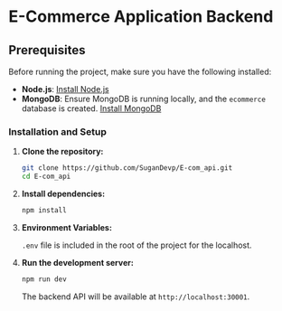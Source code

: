 # E-Commerce Application Backend

## Prerequisites

Before running the project, make sure you have the following installed:

- **Node.js**: [Install Node.js](https://nodejs.org/)
- **MongoDB**: Ensure MongoDB is running locally, and the `ecommerce` database is created. [Install MongoDB](https://www.mongodb.com/try/download/community)

### Installation and Setup

1. **Clone the repository:**

   ```bash
   git clone https://github.com/SuganDevp/E-com_api.git
   cd E-com_api
   ```

2. **Install dependencies:**

   ```bash
   npm install
   ```

3. **Environment Variables:**

   `.env` file is included in the root of the project for the localhost.

4. **Run the development server:**

   ```bash
   npm run dev
   ```

   The backend API will be available at `http://localhost:30001`.